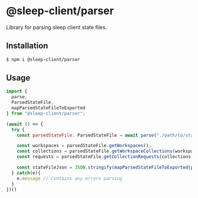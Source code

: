 # @sleep-client/parser

Library for parsing sleep client state files.

## Installation

```bash
$ npm i @sleep-client/parser
```

## Usage

```javascript
import {
  parse,
  ParsedStateFile,
  mapParsedStateFileToExported
} from "@sleep-client/parser";

(await () => {
  try {
    const parsedStateFile: ParsedStateFile = await parse("./path/to/stateFile");

    const workspaces = parsedStateFile.getWorkspaces();
    const collections = parsedStateFile.getWorkspaceCollections(workspaces[0]);
    const requests = parsedStateFile.getCollectionRequests(collections[0]);

    const stateFileJson = JSON.stringify(mapParsedStateFileToExported(parsedStateFile));
  } catch(e){
    e.message // Contains any errors parsing
  }
})()
```
